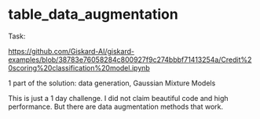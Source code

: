 # table_data_augmentation

Task:

https://github.com/Giskard-AI/giskard-examples/blob/38783e76058284c800927f9c274bbbf71413254a/Credit%20scoring%20classification%20model.ipynb

1 part of the solution: data generation, Gaussian Mixture Models

This is just a 1 day challenge. I did not claim beautiful code and high performance. But there are data augmentation methods that work.

